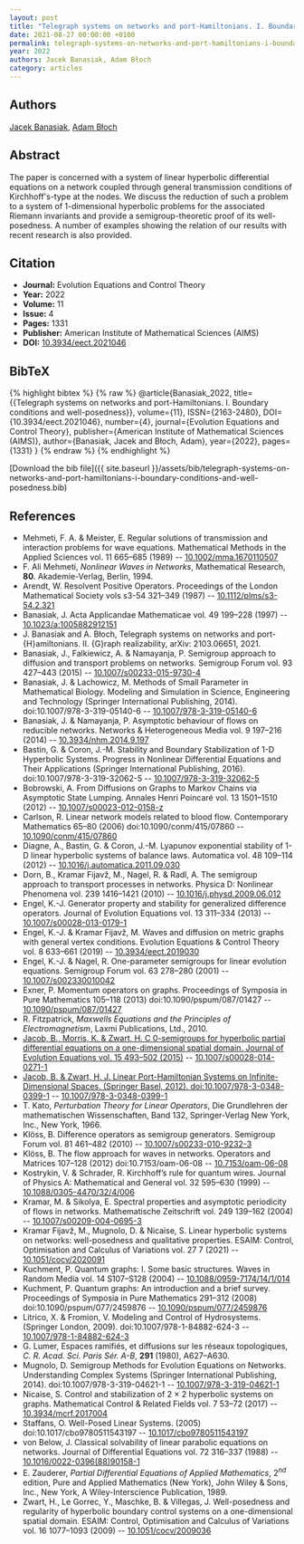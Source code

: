 ```yaml
---
layout: post
title: "Telegraph systems on networks and port-Hamiltonians. I. Boundary conditions and well-posedness"
date: 2021-08-27 00:00:00 +0100
permalink: telegraph-systems-on-networks-and-port-hamiltonians-i-boundary-conditions-and-well-posedness
year: 2022
authors: Jacek Banasiak, Adam Błoch
category: articles
---
```

 
## Authors
[Jacek Banasiak](authors/jacek-banasiak), [Adam Błoch](authors/adam-bloch)
 
## Abstract
The paper is concerned with a system of linear hyperbolic differential equations on a network coupled through general transmission conditions of Kirchhoff's-type at the nodes. We discuss the reduction of such a problem to a system of 1-dimensional hyperbolic problems for the associated Riemann invariants and provide a semigroup-theoretic proof of its well-posedness. A number of examples showing the relation of our results with recent research is also provided.
 
## Citation
- **Journal:** Evolution Equations and Control Theory
- **Year:** 2022
- **Volume:** 11
- **Issue:** 4
- **Pages:** 1331
- **Publisher:** American Institute of Mathematical Sciences (AIMS)
- **DOI:** [10.3934/eect.2021046](https://doi.org/10.3934/eect.2021046)
 
## BibTeX
{% highlight bibtex %}
{% raw %}
@article{Banasiak_2022,
  title={{Telegraph systems on networks and port-Hamiltonians. I. Boundary conditions and well-posedness}},
  volume={11},
  ISSN={2163-2480},
  DOI={10.3934/eect.2021046},
  number={4},
  journal={Evolution Equations and Control Theory},
  publisher={American Institute of Mathematical Sciences (AIMS)},
  author={Banasiak, Jacek and Błoch, Adam},
  year={2022},
  pages={1331}
}
{% endraw %}
{% endhighlight %}
 
[Download the bib file]({{ site.baseurl }}/assets/bib/telegraph-systems-on-networks-and-port-hamiltonians-i-boundary-conditions-and-well-posedness.bib)
 
## References
- Mehmeti, F. A. & Meister, E. Regular solutions of transmission and interaction problems for wave equations. Mathematical Methods in the Applied Sciences vol. 11 665–685 (1989) -- [10.1002/mma.1670110507](https://doi.org/10.1002/mma.1670110507)
- F. Ali Mehmeti, <i>Nonlinear Waves in Networks</i>, Mathematical Research, <b>80</b>. Akademie-Verlag, Berlin, 1994.
- Arendt, W. Resolvent Positive Operators. Proceedings of the London Mathematical Society vols s3-54 321–349 (1987) -- [10.1112/plms/s3-54.2.321](https://doi.org/10.1112/plms/s3-54.2.321)
- Banasiak, J. Acta Applicandae Mathematicae vol. 49 199–228 (1997) -- [10.1023/a:1005882912151](https://doi.org/10.1023/a:1005882912151)
- J. Banasiak and A. Błoch, Telegraph systems on networks and port-{H}amiltonians. II. {G}raph realizability, arXiv: 2103.06651, 2021.
- Banasiak, J., Falkiewicz, A. & Namayanja, P. Semigroup approach to diffusion and transport problems on networks. Semigroup Forum vol. 93 427–443 (2015) -- [10.1007/s00233-015-9730-4](https://doi.org/10.1007/s00233-015-9730-4)
- Banasiak, J. & Lachowicz, M. Methods of Small Parameter in Mathematical Biology. Modeling and Simulation in Science, Engineering and Technology (Springer International Publishing, 2014). doi:10.1007/978-3-319-05140-6 -- [10.1007/978-3-319-05140-6](https://doi.org/10.1007/978-3-319-05140-6)
- Banasiak, J. & Namayanja, P. Asymptotic behaviour of flows on reducible networks. Networks &amp; Heterogeneous Media vol. 9 197–216 (2014) -- [10.3934/nhm.2014.9.197](https://doi.org/10.3934/nhm.2014.9.197)
- Bastin, G. & Coron, J.-M. Stability and Boundary Stabilization of 1-D Hyperbolic Systems. Progress in Nonlinear Differential Equations and Their Applications (Springer International Publishing, 2016). doi:10.1007/978-3-319-32062-5 -- [10.1007/978-3-319-32062-5](https://doi.org/10.1007/978-3-319-32062-5)
- Bobrowski, A. From Diffusions on Graphs to Markov Chains via Asymptotic State Lumping. Annales Henri Poincaré vol. 13 1501–1510 (2012) -- [10.1007/s00023-012-0158-z](https://doi.org/10.1007/s00023-012-0158-z)
- Carlson, R. Linear network models related to blood flow. Contemporary Mathematics 65–80 (2006) doi:10.1090/conm/415/07860 -- [10.1090/conm/415/07860](https://doi.org/10.1090/conm/415/07860)
- Diagne, A., Bastin, G. & Coron, J.-M. Lyapunov exponential stability of 1-D linear hyperbolic systems of balance laws. Automatica vol. 48 109–114 (2012) -- [10.1016/j.automatica.2011.09.030](https://doi.org/10.1016/j.automatica.2011.09.030)
- Dorn, B., Kramar Fijavž, M., Nagel, R. & Radl, A. The semigroup approach to transport processes in networks. Physica D: Nonlinear Phenomena vol. 239 1416–1421 (2010) -- [10.1016/j.physd.2009.06.012](https://doi.org/10.1016/j.physd.2009.06.012)
- Engel, K.-J. Generator property and stability for generalized difference operators. Journal of Evolution Equations vol. 13 311–334 (2013) -- [10.1007/s00028-013-0179-1](https://doi.org/10.1007/s00028-013-0179-1)
- Engel, K.-J. & Kramar Fijavž, M. Waves and diffusion on metric graphs with general vertex conditions. Evolution Equations &amp; Control Theory vol. 8 633–661 (2019) -- [10.3934/eect.2019030](https://doi.org/10.3934/eect.2019030)
- Engel, K.-J. & Nagel, R. One-parameter semigroups for linear evolution equations. Semigroup Forum vol. 63 278–280 (2001) -- [10.1007/s002330010042](https://doi.org/10.1007/s002330010042)
- Exner, P. Momentum operators on graphs. Proceedings of Symposia in Pure Mathematics 105–118 (2013) doi:10.1090/pspum/087/01427 -- [10.1090/pspum/087/01427](https://doi.org/10.1090/pspum/087/01427)
- R. Fitzpatrick, <i>Maxwells Equations and the Principles of Electromagnetism</i>, Laxmi Publications, Ltd., 2010.
- [Jacob, B., Morris, K. & Zwart, H. C 0-semigroups for hyperbolic partial differential equations on a one-dimensional spatial domain. Journal of Evolution Equations vol. 15 493–502 (2015)](c-0-semigroups-for-hyperbolic-partial-differential-equations-on-a-one-dimensional-spatial-domain) -- [10.1007/s00028-014-0271-1](https://doi.org/10.1007/s00028-014-0271-1)
- [Jacob, B. & Zwart, H. J. Linear Port-Hamiltonian Systems on Infinite-Dimensional Spaces. (Springer Basel, 2012). doi:10.1007/978-3-0348-0399-1](linear-port-hamiltonian-systems-on-infinite-dimensional-spaces) -- [10.1007/978-3-0348-0399-1](https://doi.org/10.1007/978-3-0348-0399-1)
- T. Kato, <i>Perturbation Theory for Linear Operators</i>, Die Grundlehren der mathematischen Wissenschaften, Band 132, Springer-Verlag New York, Inc., New York, 1966.
- Klöss, B. Difference operators as semigroup generators. Semigroup Forum vol. 81 461–482 (2010) -- [10.1007/s00233-010-9232-3](https://doi.org/10.1007/s00233-010-9232-3)
- Klöss, B. The flow approach for waves in networks. Operators and Matrices 107–128 (2012) doi:10.7153/oam-06-08 -- [10.7153/oam-06-08](https://doi.org/10.7153/oam-06-08)
- Kostrykin, V. & Schrader, R. Kirchhoff’s rule for quantum wires. Journal of Physics A: Mathematical and General vol. 32 595–630 (1999) -- [10.1088/0305-4470/32/4/006](https://doi.org/10.1088/0305-4470/32/4/006)
- Kramar, M. & Sikolya, E. Spectral properties and asymptotic periodicity of flows in networks. Mathematische Zeitschrift vol. 249 139–162 (2004) -- [10.1007/s00209-004-0695-3](https://doi.org/10.1007/s00209-004-0695-3)
- Kramar Fijavž, M., Mugnolo, D. & Nicaise, S. Linear hyperbolic systems on networks: well-posedness and qualitative properties. ESAIM: Control, Optimisation and Calculus of Variations vol. 27 7 (2021) -- [10.1051/cocv/2020091](https://doi.org/10.1051/cocv/2020091)
- Kuchment, P. Quantum graphs: I. Some basic structures. Waves in Random Media vol. 14 S107–S128 (2004) -- [10.1088/0959-7174/14/1/014](https://doi.org/10.1088/0959-7174/14/1/014)
- Kuchment, P. Quantum graphs: An introduction and a brief survey. Proceedings of Symposia in Pure Mathematics 291–312 (2008) doi:10.1090/pspum/077/2459876 -- [10.1090/pspum/077/2459876](https://doi.org/10.1090/pspum/077/2459876)
- Litrico, X. & Fromion, V. Modeling and Control of Hydrosystems. (Springer London, 2009). doi:10.1007/978-1-84882-624-3 -- [10.1007/978-1-84882-624-3](https://doi.org/10.1007/978-1-84882-624-3)
- G. Lumer, Espaces ramifiés, et diffusions sur les réseaux topologiques, <i>C. R. Acad. Sci. Paris Sér. A-B</i>, <b>291</b> (1980), A627–A630.
- Mugnolo, D. Semigroup Methods for Evolution Equations on Networks. Understanding Complex Systems (Springer International Publishing, 2014). doi:10.1007/978-3-319-04621-1 -- [10.1007/978-3-319-04621-1](https://doi.org/10.1007/978-3-319-04621-1)
- Nicaise, S. Control and stabilization of 2 × 2 hyperbolic systems on graphs. Mathematical Control &amp; Related Fields vol. 7 53–72 (2017) -- [10.3934/mcrf.2017004](https://doi.org/10.3934/mcrf.2017004)
- Staffans, O. Well-Posed Linear Systems. (2005) doi:10.1017/cbo9780511543197 -- [10.1017/cbo9780511543197](https://doi.org/10.1017/cbo9780511543197)
- von Below, J. Classical solvability of linear parabolic equations on networks. Journal of Differential Equations vol. 72 316–337 (1988) -- [10.1016/0022-0396(88)90158-1](https://doi.org/10.1016/0022-0396(88)90158-1)
- E. Zauderer, <i>Partial Differential Equations of Applied Mathematics</i>, 2$^{nd}$ edition, Pure and Applied Mathematics (New York), John Wiley &amp; Sons, Inc., New York, A Wiley-Interscience Publication, 1989.
- Zwart, H., Le Gorrec, Y., Maschke, B. & Villegas, J. Well-posedness and regularity of hyperbolic boundary control systems on a one-dimensional spatial domain. ESAIM: Control, Optimisation and Calculus of Variations vol. 16 1077–1093 (2009) -- [10.1051/cocv/2009036](https://doi.org/10.1051/cocv/2009036)

